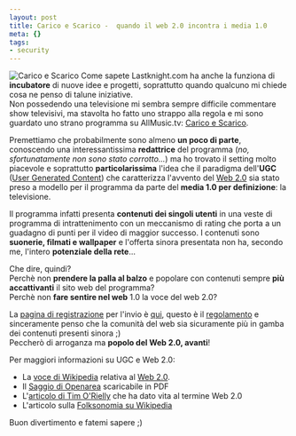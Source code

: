 ```yaml
--- 
layout: post
title: Carico e Scarico -  quando il web 2.0 incontra i media 1.0
meta: {}
tags: 
- security
---
```

![Carico e Scarico](/download/20070423_caricoscarico1.thumbnail.jpg)
Come sapete Lastknight.com ha anche la funziona di **incubatore** di nuove idee e progetti, soprattutto quando qualcuno mi chiede cosa ne penso di talune iniziative.  
Non possedendo una televisione mi sembra sempre difficile commentare show televisivi, ma stavolta ho fatto uno strappo alla regola e mi sono guardato uno strano programma su AllMusic.tv: [Carico e Scarico](http://www.allmusic.tv/allmusic/caricoscarico).  
  
Premettiamo che probabilmente sono almeno **un poco di parte**, conoscendo una interessantissima **redattrice** del programma (*no, _sfortunatamente_ non sono stato corrotto...*) ma ho trovato il setting molto piacevole e soprattutto **particolarissima** l'idea che il paradigma dell'**UGC** ([User Generated Content](http://it.wikipedia.org/wiki/Web_2.0)) che caratterizza l'avvento del [Web 2.0](http://www.lastknight.com/2006/02/13/legal-podcasting-e-web-20/) sia stato preso a modello per il programma da parte del **media 1.0 per definizione**: la televisione.  
  
Il programma infatti presenta **contenuti dei singoli utenti** in una veste di programma di intrattenimento con un meccanismo di rating che porta a un guadagno di punti per il video di maggior successo. I contenuti sono **suonerie, filmati e wallpaper** e l'offerta sinora presentata non ha, secondo me, l'intero **potenziale della rete**...  
  
Che dire, quindi?  
Perchè non **prendere la palla al balzo** e popolare con contenuti sempre **più accattivanti** il sito web del programma?  
Perchè non **fare sentire nel web** 1.0 la voce del web 2.0?  
  
La [pagina di registrazione](http://caricoscarico.neonetwork.it/login.asp) per l'invio è [qui](http://caricoscarico.neonetwork.it/login.asp), questo è il [regolamento](http://www.allmusic.tv/static/regolamento.html) e sinceramente penso che la comunità del web sia sicuramente più in gamba dei contenuti presenti sinora ;)  
Peccherò di arroganza ma **popolo del Web 2.0, avanti**!  
  
Per maggiori informazioni su UGC e Web 2.0:  
*  La [voce di Wikipedia](http://it.wikipedia.org/wiki/Web_2.0) relativa al [Web 2.0](http://it.wikipedia.org/wiki/Web_2.0).
*  Il [Saggio di Openarea](http://www.openarea.net/Web2.0.pdf) scaricabile in PDF
*  L'[articolo di Tim O'Rielly](http://www.oreillynet.com/pub/a/oreilly/tim/news/2005/09/30/what-is-web-20.html) che ha dato vita al termine Web 2.0
*  L'articolo sulla [Folksonomia su Wikipedia](http://it.wikipedia.org/wiki/Folksonomia)  
  
  
Buon divertimento e fatemi sapere ;) 

